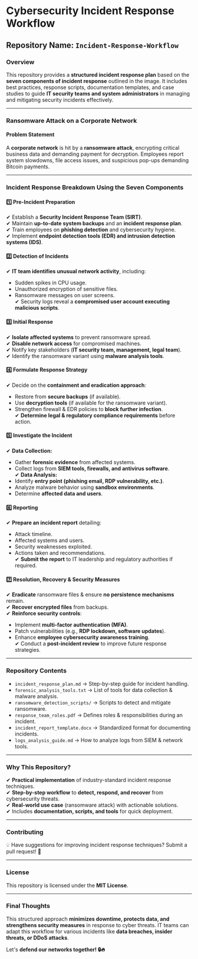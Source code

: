 # **Cybersecurity Incident Response Workflow**

## **Repository Name:** `Incident-Response-Workflow`

### **Overview**  
This repository provides a **structured incident response plan** based on the **seven components of incident response** outlined in the image. It includes best practices, response scripts, documentation templates, and case studies to guide **IT security teams and system administrators** in managing and mitigating security incidents effectively.

---

### **Ransomware Attack on a Corporate Network**
#### **Problem Statement**
A **corporate network** is hit by a **ransomware attack**, encrypting critical business data and demanding payment for decryption. Employees report system slowdowns, file access issues, and suspicious pop-ups demanding Bitcoin payments.

---

### **Incident Response Breakdown Using the Seven Components**
#### **1️⃣ Pre-Incident Preparation**
✔ Establish a **Security Incident Response Team (SIRT)**.  
✔ Maintain **up-to-date system backups** and an **incident response plan**.  
✔ Train employees on **phishing detection** and cybersecurity hygiene.  
✔ Implement **endpoint detection tools (EDR) and intrusion detection systems (IDS)**.  

#### **2️⃣ Detection of Incidents**
✔ **IT team identifies unusual network activity**, including:  
   - Sudden spikes in CPU usage.  
   - Unauthorized encryption of sensitive files.  
   - Ransomware messages on user screens.  
✔ Security logs reveal a **compromised user account executing malicious scripts**.  

#### **3️⃣ Initial Response**
✔ **Isolate affected systems** to prevent ransomware spread.  
✔ **Disable network access** for compromised machines.  
✔ Notify key stakeholders (**IT security team, management, legal team**).  
✔ Identify the ransomware variant using **malware analysis tools**.  

#### **4️⃣ Formulate Response Strategy**
✔ Decide on the **containment and eradication approach**:  
   - Restore from **secure backups** (if available).  
   - Use **decryption tools** (if available for the ransomware variant).  
   - Strengthen firewall & EDR policies to **block further infection**.  
✔ **Determine legal & regulatory compliance requirements** before action.  

#### **5️⃣ Investigate the Incident**
✔ **Data Collection:**  
   - Gather **forensic evidence** from affected systems.  
   - Collect logs from **SIEM tools, firewalls, and antivirus software**.  
✔ **Data Analysis:**  
   - Identify **entry point (phishing email, RDP vulnerability, etc.)**.  
   - Analyze malware behavior using **sandbox environments**.  
   - Determine **affected data and users**.  

#### **6️⃣ Reporting**
✔ **Prepare an incident report** detailing:  
   - Attack timeline.  
   - Affected systems and users.  
   - Security weaknesses exploited.  
   - Actions taken and recommendations.  
✔ **Submit the report** to IT leadership and regulatory authorities if required.  

#### **7️⃣ Resolution, Recovery & Security Measures**
✔ **Eradicate** ransomware files & ensure **no persistence mechanisms** remain.  
✔ **Recover encrypted files** from backups.  
✔ **Reinforce security controls**:  
   - Implement **multi-factor authentication (MFA)**.  
   - Patch vulnerabilities (e.g., **RDP lockdown, software updates**).  
   - Enhance **employee cybersecurity awareness training**.  
✔ Conduct a **post-incident review** to improve future response strategies.  

---

### **Repository Contents**
- `incident_response_plan.md` → Step-by-step guide for incident handling.  
- `forensic_analysis_tools.txt` → List of tools for data collection & malware analysis.  
- `ransomware_detection_scripts/` → Scripts to detect and mitigate ransomware.  
- `response_team_roles.pdf` → Defines roles & responsibilities during an incident.  
- `incident_report_template.docx` → Standardized format for documenting incidents.  
- `logs_analysis_guide.md` → How to analyze logs from SIEM & network tools.  

---

### **Why This Repository?**
✔ **Practical implementation** of industry-standard incident response techniques.  
✔ **Step-by-step workflow** to **detect, respond, and recover** from cybersecurity threats.  
✔ **Real-world use case** (ransomware attack) with actionable solutions.  
✔ Includes **documentation, scripts, and tools** for quick deployment.  

---

### **Contributing**
💡 Have suggestions for improving incident response techniques? Submit a pull request! 🚀  

---

### **License**
This repository is licensed under the **MIT License**.  

---

### **Final Thoughts**
This structured approach **minimizes downtime, protects data, and strengthens security measures** in response to cyber threats. IT teams can adapt this workflow for various incidents like **data breaches, insider threats, or DDoS attacks**.  

Let's **defend our networks together! 🔒🔥**
